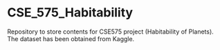 # CSE_575_Habitability
Repository to store contents for CSE575 project (Habitability of Planets). The dataset has been obtained from Kaggle.
